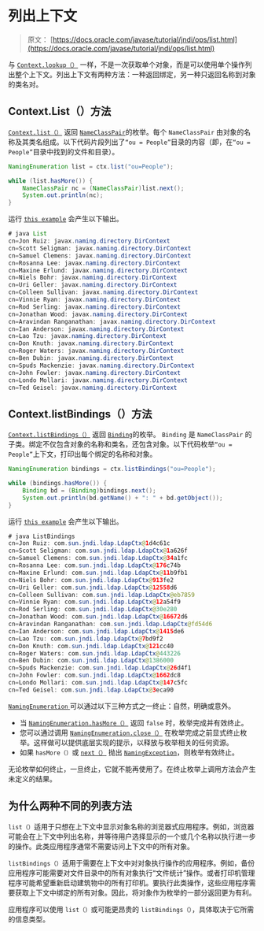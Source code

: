 # 列出上下文

> 原文： [https://docs.oracle.com/javase/tutorial/jndi/ops/list.html](https://docs.oracle.com/javase/tutorial/jndi/ops/list.html)

与 [`Context.lookup（）`](https://docs.oracle.com/javase/8/docs/api/javax/naming/Context.html#lookup-javax.naming.Name-) 一样，不是一次获取单个对象，而是可以使用单个操作列出整个上下文。列出上下文有两种方法：一种返回绑定，另一种只返回名称到对象的类名对。

## Context.List（）方法

[`Context.list（）`](https://docs.oracle.com/javase/8/docs/api/javax/naming/Context.html#list-javax.naming.Name-) 返回 [`NameClassPair`](https://docs.oracle.com/javase/8/docs/api/javax/naming/NameClassPair.html)的枚举。每个 `NameClassPair` 由对象的名称及其类名组成。以下代码片段列出了`“ou = People”`目录的内容（即，在`“ou = People”`目录中找到的文件和目录）。

```java
NamingEnumeration list = ctx.list("ou=People");

while (list.hasMore()) {
    NameClassPair nc = (NameClassPair)list.next();
    System.out.println(nc);
}

```

运行 [`this example`](examples/List.java) 会产生以下输出。

```java
# java List
cn=Jon Ruiz: javax.naming.directory.DirContext
cn=Scott Seligman: javax.naming.directory.DirContext
cn=Samuel Clemens: javax.naming.directory.DirContext
cn=Rosanna Lee: javax.naming.directory.DirContext
cn=Maxine Erlund: javax.naming.directory.DirContext
cn=Niels Bohr: javax.naming.directory.DirContext
cn=Uri Geller: javax.naming.directory.DirContext
cn=Colleen Sullivan: javax.naming.directory.DirContext
cn=Vinnie Ryan: javax.naming.directory.DirContext
cn=Rod Serling: javax.naming.directory.DirContext
cn=Jonathan Wood: javax.naming.directory.DirContext
cn=Aravindan Ranganathan: javax.naming.directory.DirContext
cn=Ian Anderson: javax.naming.directory.DirContext
cn=Lao Tzu: javax.naming.directory.DirContext
cn=Don Knuth: javax.naming.directory.DirContext
cn=Roger Waters: javax.naming.directory.DirContext
cn=Ben Dubin: javax.naming.directory.DirContext
cn=Spuds Mackenzie: javax.naming.directory.DirContext
cn=John Fowler: javax.naming.directory.DirContext
cn=Londo Mollari: javax.naming.directory.DirContext
cn=Ted Geisel: javax.naming.directory.DirContext

```

## Context.listBindings（）方法

[`Context.listBindings（）`](https://docs.oracle.com/javase/8/docs/api/javax/naming/Context.html#listBindings-javax.naming.Name-) 返回 [`Binding`](https://docs.oracle.com/javase/8/docs/api/javax/naming/Binding.html)的枚举。 `Binding` 是 `NameClassPair` 的子类。绑定不仅包含对象的名称和类名，还包含对象。以下代码枚举`“ou = People”`上下文，打印出每个绑定的名称和对象。

```java
NamingEnumeration bindings = ctx.listBindings("ou=People");

while (bindings.hasMore()) {
    Binding bd = (Binding)bindings.next();
    System.out.println(bd.getName() + ": " + bd.getObject());
}

```

运行 [`this example`](examples/ListBindings.java) 会产生以下输出。

```java
# java ListBindings
cn=Jon Ruiz: com.sun.jndi.ldap.LdapCtx@1d4c61c
cn=Scott Seligman: com.sun.jndi.ldap.LdapCtx@1a626f
cn=Samuel Clemens: com.sun.jndi.ldap.LdapCtx@34a1fc
cn=Rosanna Lee: com.sun.jndi.ldap.LdapCtx@176c74b
cn=Maxine Erlund: com.sun.jndi.ldap.LdapCtx@11b9fb1
cn=Niels Bohr: com.sun.jndi.ldap.LdapCtx@913fe2
cn=Uri Geller: com.sun.jndi.ldap.LdapCtx@12558d6
cn=Colleen Sullivan: com.sun.jndi.ldap.LdapCtx@eb7859
cn=Vinnie Ryan: com.sun.jndi.ldap.LdapCtx@12a54f9
cn=Rod Serling: com.sun.jndi.ldap.LdapCtx@30e280
cn=Jonathan Wood: com.sun.jndi.ldap.LdapCtx@16672d6
cn=Aravindan Ranganathan: com.sun.jndi.ldap.LdapCtx@fd54d6
cn=Ian Anderson: com.sun.jndi.ldap.LdapCtx@1415de6
cn=Lao Tzu: com.sun.jndi.ldap.LdapCtx@7bd9f2
cn=Don Knuth: com.sun.jndi.ldap.LdapCtx@121cc40
cn=Roger Waters: com.sun.jndi.ldap.LdapCtx@443226
cn=Ben Dubin: com.sun.jndi.ldap.LdapCtx@1386000
cn=Spuds Mackenzie: com.sun.jndi.ldap.LdapCtx@26d4f1
cn=John Fowler: com.sun.jndi.ldap.LdapCtx@1662dc8
cn=Londo Mollari: com.sun.jndi.ldap.LdapCtx@147c5fc
cn=Ted Geisel: com.sun.jndi.ldap.LdapCtx@3eca90

```

[`NamingEnumeration` ](https://docs.oracle.com/javase/8/docs/api/javax/naming/NamingEnumeration.html)可以通过以下三种方式之一终止：自然，明确或意外。

*   当 [`NamingEnumeration.hasMore（）`](https://docs.oracle.com/javase/8/docs/api/javax/naming/NamingEnumeration.html#hasMore--) 返回 `false` 时，枚举完成并有效终止。
*   您可以通过调用 [`NamingEnumeration.close（）`](https://docs.oracle.com/javase/8/docs/api/javax/naming/NamingEnumeration.html#close--) 在枚举完成之前显式终止枚举。这样做可以提供底层实现的提示，以释放与枚举相关的任何资源。
*   如果 `hasMore（）`或 [`next（）`](https://docs.oracle.com/javase/8/docs/api/javax/naming/NamingEnumeration.html#next--) 抛出 [`NamingException`](https://docs.oracle.com/javase/8/docs/api/javax/naming/NamingException.html)，则枚举有效终止。

无论枚举如何终止，一旦终止，它就不能再使用了。在终止枚举上调用方法会产生未定义的结果。

## 为什么两种不同的列表方法

`list（）`适用于只想在上下文中显示对象名称的浏览器式应用程序。例如，浏览器可能会在上下文中列出名称，并等待用户选择显示的一个或几个名称以执行进一步的操作。此类应用程序通常不需要访问上下文中的所有对象。

`listBindings（）`适用于需要在上下文中对对象执行操作的应用程序。例如，备份应用程序可能需要对文件目录中的所有对象执行“文件统计”操作。或者打印机管理程序可能希望重新启动建筑物中的所有打印机。要执行此类操作，这些应用程序需要获取上下文中绑定的所有对象。因此，将对象作为枚举的一部分返回更为有利。

应用程序可以使用 `list（）`或可能更昂贵的 `listBindings（）`，具体取决于它所需的信息类型。